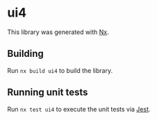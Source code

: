 # ui4

This library was generated with [Nx](https://nx.dev).

## Building

Run `nx build ui4` to build the library.

## Running unit tests

Run `nx test ui4` to execute the unit tests via [Jest](https://jestjs.io).
